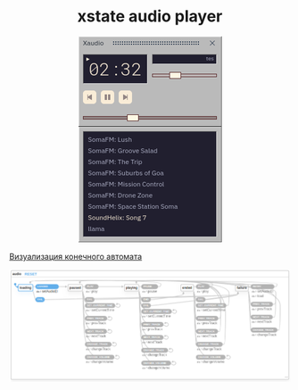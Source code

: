 <h1 align="center">xstate audio player</h1>

<p align="center">
  <img alt="screenshot" src="/media/screenshot.png" />
</p>

[Визуализация конечного автомата](https://xstate.js.org/viz/?gist=5b93bad54b6bb19f3d24bf2a6f94bf69)

<p align="center">
  <img alt="screenshot" src="/media/xstate.png" />
</p>
